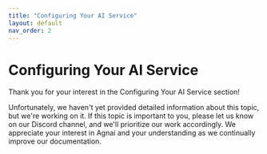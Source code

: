 ```yaml
---
title: "Configuring Your AI Service"
layout: default
nav_order: 2
---
```

# Configuring Your AI Service

Thank you for your interest in the Configuring Your AI Service section!

Unfortunately, we haven't yet provided detailed information about this topic, but we're working on it. If this topic is important to you, please let us know on our Discord channel, and we'll prioritize our work accordingly. We appreciate your interest in Agnai and your understanding as we continually improve our documentation.


